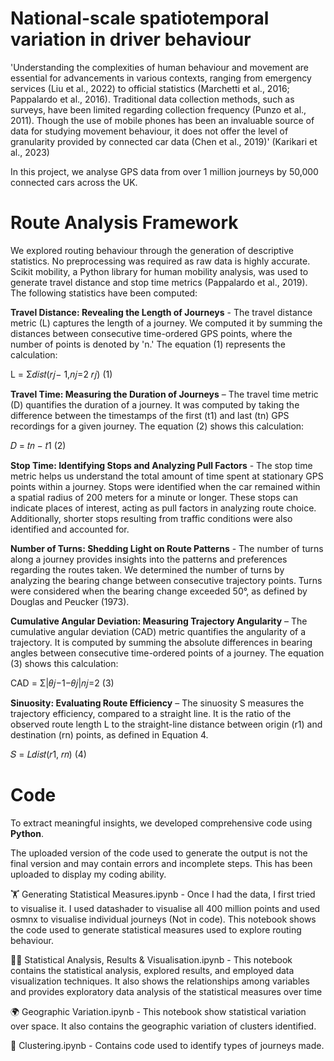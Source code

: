 # National-scale spatiotemporal variation in driver behaviour

'Understanding the complexities of human behaviour and movement are essential for advancements in various contexts, ranging from emergency services (Liu et al., 2022) to official statistics (Marchetti et al., 2016; Pappalardo et al., 2016). Traditional data collection methods, such as surveys, have been limited regarding collection frequency (Punzo et al., 2011). Though the use of mobile phones has been an invaluable source of data for studying movement behaviour, it does not offer the level of granularity provided by connected car data (Chen et al., 2019)' (Karikari et al., 2023)

In this project, we analyse GPS data from over 1 million journeys by 50,000 connected cars across the UK.


# Route Analysis Framework

We explored routing behaviour through the generation of descriptive statistics. No preprocessing was required as raw data is highly accurate. Scikit mobility, a Python library for human mobility analysis, was used to generate travel distance and stop time metrics (Pappalardo et al., 2019). The following statistics have been computed:

**Travel Distance: Revealing the Length of Journeys** - The travel distance metric (L) captures the length of a journey. We computed it by summing the distances between consecutive time-ordered GPS points, where the number of points is denoted by 'n.' The equation (1) represents the calculation:

L = Σ𝑑𝑖𝑠𝑡(𝑟𝑗− 1,𝑛𝑗=2 𝑟𝑗) (1)

**Travel Time: Measuring the Duration of Journeys** – The travel time metric (D) quantifies the duration of a journey. It was computed by taking the difference between the timestamps of the first (t1) and last (tn) GPS recordings for a given journey. The equation (2) shows this calculation:

𝐷 = 𝑡𝑛 − 𝑡1 (2)

**Stop Time: Identifying Stops and Analyzing Pull Factors** - The stop time metric helps us understand the total amount of time spent at stationary GPS points within a journey. Stops were identified when the car remained within a spatial radius of 200 meters for a minute or longer. These stops can indicate places of interest, acting as pull factors in analyzing route choice. Additionally, shorter stops resulting from traffic conditions were also identified and accounted for.

**Number of Turns: Shedding Light on Route Patterns** - The number of turns along a journey provides insights into the patterns and preferences regarding the routes taken. We determined the number of turns by analyzing the bearing change between consecutive trajectory points. Turns were considered when the bearing change exceeded 50°, as defined by Douglas and Peucker (1973).

**Cumulative Angular Deviation: Measuring Trajectory Angularity** – The cumulative angular deviation (CAD) metric quantifies the angularity of a trajectory. It is computed by summing the absolute differences in bearing angles between consecutive time-ordered points of a journey. The equation (3) shows this calculation:

CAD = Σ|𝜃𝑗−1−𝜃𝑗|𝑛𝑗=2 (3)

**Sinuosity: Evaluating Route Efficiency** – The sinuosity S measures the trajectory efficiency, compared to a straight line. It is the ratio of the observed route length L to the straight-line distance between origin (r1) and destination (rn) points, as defined in Equation 4.

𝑆 = 𝐿𝑑𝑖𝑠𝑡(𝑟1, 𝑟𝑛) (4)

# Code
To extract meaningful insights, we developed comprehensive code using **Python**.

The uploaded version of the code used to generate the output is not the final version and may contain errors and incomplete steps. This has been uploaded to display my coding ability.

🏋 Generating Statistical Measures.ipynb - Once I had the data, I first tried to visualise it. I used datashader to visualise all 400 million points and used osmnx to visualise individual journeys (Not in code). 
This notebook shows the code used to generate statistical measures used to explore routing behaviour.

🏊‍♂️ Statistical Analysis, Results & Visualisation.ipynb - This notebook contains the statistical analysis, explored results, and employed data visualization techniques. It also shows the relationships among variables and provides exploratory data analysis of the statistical measures over time

🌍 Geographic Variation.ipynb - This notebook show statistical variation over space. It also contains the geographic variation of clusters identified.  

🥤 Clustering.ipynb - Contains code used to identify types of journeys made.
